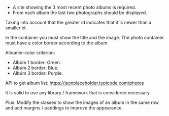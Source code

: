 + A site showing the 3 most recent photo albums is required.
+ From each album the last two photographs should be displayed.

Taking into account that the greater id indicates that it is newer than a smaller id.

In the container you must show the title and the image.
The photo container must have a color border according to the album.

Albumin-color criterion:
 - Albúm 1 border: Green.
 - Albúm 2 border: Blue.
 - Albúm 3 border: Purple.
 
API to get album list: https://jsonplaceholder.typicode.com/photos

It is valid to use any library / framework that is considered necessary.

Plus: Modify the classes to show the images of an album in the same row and add margins / paddings to improve the appearance. 